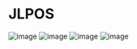 # JLPOS
![image](https://user-images.githubusercontent.com/84930748/208877333-a9364e0f-876a-4eb3-a6d5-396f74d558b2.png)
![image](https://user-images.githubusercontent.com/84930748/208877386-78f77185-36ec-48b3-9722-b7c53af094b4.png)
![image](https://user-images.githubusercontent.com/84930748/208877476-e06654f9-85f6-47e4-a239-a82b7a41eab0.png)
![image](https://user-images.githubusercontent.com/84930748/208877508-3e794658-6938-47bd-a4e1-4d19768ecc8b.png)



 








